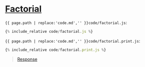 # [Factorial](code.zip)

`{{ page.path | replace:'code.md','' }}code/factorial.js`:

```js
{% include_relative code/factorial.js %}
```

`{{ page.path | replace:'code.md','' }}code/factorial.print.js`:

```js
{% include_relative code/factorial.print.js %}
```

> [Response](response/factorial.js)
